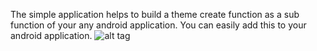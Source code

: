The simple application helps to build a theme create function as a sub function of   your any android  application. You can easily add this to your android application.
![alt tag](https://cloud.githubusercontent.com/assets/7235059/3725037/8800ad44-1684-11e4-80ba-0fb216a95f3a.png)
